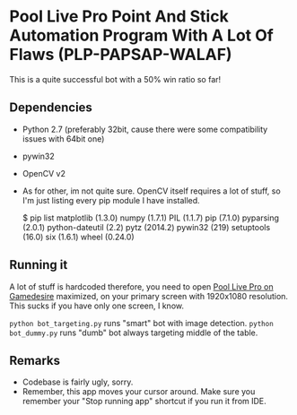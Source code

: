 # Pool Live Pro Point And Stick Automation Program With A Lot Of Flaws (PLP-PAPSAP-WALAF)
This is a quite successful bot with a 50% win ratio so far!

## Dependencies
- Python 2.7 (preferably 32bit, cause there were some compatibility issues with 64bit one)
- pywin32
- OpenCV v2
- As for other, im not quite sure. OpenCV itself requires a lot of stuff, so I'm just listing every pip module I have installed.


    $ pip list
    matplotlib (1.3.0)
    numpy (1.7.1)
    PIL (1.1.7)
    pip (7.1.0)
    pyparsing (2.0.1)
    python-dateutil (2.2)
    pytz (2014.2)
    pywin32 (219)
    setuptools (16.0)
    six (1.6.1)
    wheel (0.24.0)

## Running it
A lot of stuff is hardcoded therefore, you need to open [Pool Live Pro on Gamedesire](http://www.gamedesire.com/#/?n=100&gg=143)
maximized, on your primary screen with 1920x1080 resolution. This sucks if you have only one screen, I know.

`python bot_targeting.py` runs "smart" bot with image detection.
`python bot_dummy.py` runs "dumb" bot always targeting middle of the table.

## Remarks
 - Codebase is fairly ugly, sorry.
 - Remember, this app moves your cursor around. Make sure you remember your "Stop running app" shortcut if you run it from IDE.

